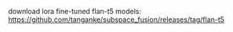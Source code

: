 download lora fine-tuned flan-t5 models: https://github.com/tanganke/subspace_fusion/releases/tag/flan-t5
